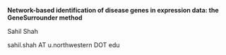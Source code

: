 **Network-based identification of disease genes in expression data: the GeneSurrounder method**

Sahil Shah

sahil.shah AT u.northwestern DOT edu

<!-- Presented on Wed, 6/18/16 at Braun Research Group Meeting -->

<!-- ---

View the **[slides](https://github.com/sahildshah1/shiny-groupmtg/blob/master/figs/main.pdf)**

This presentation introduces Shiny, building a Shiny app, and customizing /managing 
larger Shiny apps.

---

View the **[skeleton app](https://github.com/sahildshah1/shiny-groupmtg/tree/master/skeleton-app)**

Example directory / file structure  -->